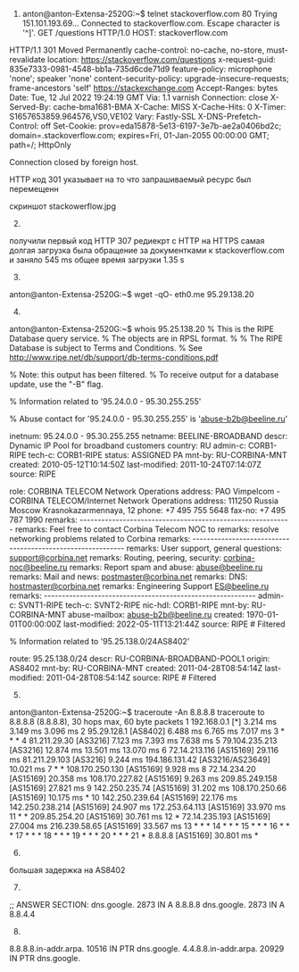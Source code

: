 1) anton@anton-Extensa-2520G:~$ telnet stackoverflow.com 80
Trying 151.101.193.69...
Connected to stackoverflow.com.
Escape character is '^]'.
GET /questions HTTP/1.0
HOST: stackoverflow.com

HTTP/1.1 301 Moved Permanently
cache-control: no-cache, no-store, must-revalidate
location: https://stackoverflow.com/questions
x-request-guid: 835e7333-0981-4548-bb1a-735d6cde71d9
feature-policy: microphone 'none'; speaker 'none'
content-security-policy: upgrade-insecure-requests; frame-ancestors 'self' https://stackexchange.com
Accept-Ranges: bytes
Date: Tue, 12 Jul 2022 19:24:19 GMT
Via: 1.1 varnish
Connection: close
X-Served-By: cache-bma1681-BMA
X-Cache: MISS
X-Cache-Hits: 0
X-Timer: S1657653859.964576,VS0,VE102
Vary: Fastly-SSL
X-DNS-Prefetch-Control: off
Set-Cookie: prov=eda15878-5e13-6197-3e7b-ae2a0406bd2c; domain=.stackoverflow.com; expires=Fri, 01-Jan-2055 00:00:00 GMT; path=/; HttpOnly

Connection closed by foreign host.


HTTP код 301 указывает на то что запрашиваемый ресурс был перемещенн

скриншот stackowerflow.jpg

2)

получили первый код HTTP 307 редиекрт с HTTP на HTTPS
самая долгая загрузка была обращение за документками к stackoverflow.com и заняло 545 ms
общее время загрузки 1.35 s
 

3) 
anton@anton-Extensa-2520G:~$  wget -qO- eth0.me
95.29.138.20

4)
anton@anton-Extensa-2520G:~$ whois 95.25.138.20
% This is the RIPE Database query service.
% The objects are in RPSL format.
%
% The RIPE Database is subject to Terms and Conditions.
% See http://www.ripe.net/db/support/db-terms-conditions.pdf

% Note: this output has been filtered.
%       To receive output for a database update, use the "-B" flag.

% Information related to '95.24.0.0 - 95.30.255.255'

% Abuse contact for '95.24.0.0 - 95.30.255.255' is 'abuse-b2b@beeline.ru'

inetnum:        95.24.0.0 - 95.30.255.255
netname:        BEELINE-BROADBAND
descr:          Dynamic IP Pool for broadband customers
country:        RU
admin-c:        CORB1-RIPE
tech-c:         CORB1-RIPE
status:         ASSIGNED PA
mnt-by:         RU-CORBINA-MNT
created:        2010-05-12T10:14:50Z
last-modified:  2011-10-24T07:14:07Z
source:         RIPE

role:           CORBINA TELECOM Network Operations
address:        PAO Vimpelcom - CORBINA TELECOM/Internet Network Operations
address:        111250 Russia Moscow Krasnokazarmennaya, 12
phone:          +7 495 755 5648
fax-no:         +7 495 787 1990
remarks:        -----------------------------------------------------------
remarks:        Feel free to contact Corbina Telecom NOC to
remarks:        resolve networking problems related to Corbina
remarks:        -----------------------------------------------------------
remarks:        User support, general questions: support@corbina.net
remarks:        Routing, peering, security: corbina-noc@beeline.ru
remarks:        Report spam and abuse: abuse@beeline.ru
remarks:        Mail and news: postmaster@corbina.net
remarks:        DNS: hostmaster@corbina.net
remarks:        Engineering Support ES@beeline.ru
remarks:        -----------------------------------------------------------
admin-c:        SVNT1-RIPE
tech-c:         SVNT2-RIPE
nic-hdl:        CORB1-RIPE
mnt-by:         RU-CORBINA-MNT
abuse-mailbox:  abuse-b2b@beeline.ru
created:        1970-01-01T00:00:00Z
last-modified:  2022-05-11T13:21:44Z
source:         RIPE # Filtered

% Information related to '95.25.138.0/24AS8402'

route:          95.25.138.0/24
descr:          RU-CORBINA-BROADBAND-POOL1
origin:         AS8402
mnt-by:         RU-CORBINA-MNT
created:        2011-04-28T08:54:14Z
last-modified:  2011-04-28T08:54:14Z
source:         RIPE # Filtered


5)
anton@anton-Extensa-2520G:~$ traceroute -An 8.8.8.8
traceroute to 8.8.8.8 (8.8.8.8), 30 hops max, 60 byte packets
 1  192.168.0.1 [*]  3.214 ms  3.149 ms  3.096 ms
 2  95.29.128.1 [AS8402]  6.488 ms  6.765 ms  7.017 ms
 3  * * *
 4  81.211.29.30 [AS3216]  7.123 ms  7.393 ms  7.638 ms
 5  79.104.235.213 [AS3216]  12.874 ms  13.501 ms  13.070 ms
 6  72.14.213.116 [AS15169]  29.116 ms 81.211.29.103 [AS3216]  9.244 ms 194.186.131.42 [AS3216/AS23649]  10.021 ms
 7  * * 108.170.250.130 [AS15169]  9.928 ms
 8  72.14.234.20 [AS15169]  20.358 ms 108.170.227.82 [AS15169]  9.263 ms 209.85.249.158 [AS15169]  27.821 ms
 9  142.250.235.74 [AS15169]  31.202 ms 108.170.250.66 [AS15169]  10.175 ms *
10  142.250.239.64 [AS15169]  22.176 ms 142.250.238.214 [AS15169]  24.907 ms 172.253.64.113 [AS15169]  33.970 ms
11  * * 209.85.254.20 [AS15169]  30.761 ms
12  * 72.14.235.193 [AS15169]  27.004 ms 216.239.58.65 [AS15169]  33.567 ms
13  * * *
14  * * *
15  * * *
16  * * *
17  * * *
18  * * *
19  * * *
20  * * *
21  * 8.8.8.8 [AS15169]  30.801 ms *

6)

большая задержка на AS8402 

7)
;; ANSWER SECTION:
dns.google.		2873	IN	A	8.8.8.8
dns.google.		2873	IN	A	8.8.4.4

8)

8.8.8.8.in-addr.arpa.	10516	IN	PTR	dns.google.
4.4.8.8.in-addr.arpa.	20929	IN	PTR	dns.google.

